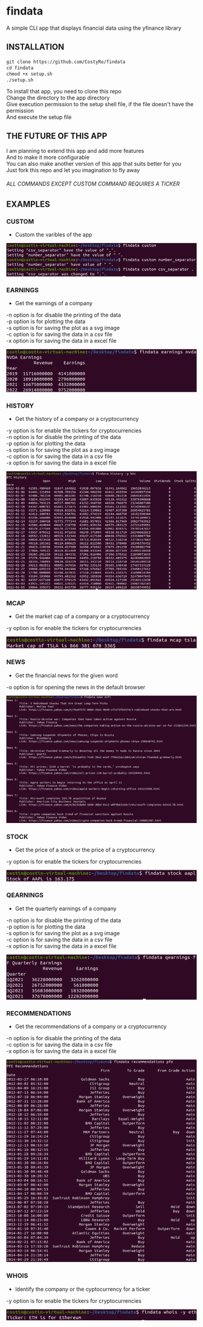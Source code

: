 # findata

A simple CLI app that displays financial data using the yfinance library

## INSTALLATION

```
git clone https://github.com/CostyRo/findata
cd findata
chmod +x setup.sh
./setup.sh
```

To install that app, you need to clone this repo  
Change the directory to the app directory  
Give execution permission to the setup shell file, if the file doesn't have the permission  
And execute the setup file  

## THE FUTURE OF THIS APP

I am planning to extend this app and add more features  
And to make it more configurable  
You can also make another version of this app that suits better for you  
Just fork this repo and let you imagination to fly away  

###### ALL COMMANDS EXCEPT CUSTOM COMMAND REQUIRES A TICKER

## EXAMPLES

### CUSTOM

- Custom the varibles of the app

![custom](images/custom.png)

### EARNINGS

- Get the earnings of a company

-n option is for disable the printing of the data  
-p option is for plotting the data  
-s option is for saving the plot as a svg image  
-c option is for saving the data in a csv file  
-x option is for saving the data in a excel file  

![earnings](images/earnings.png)

### HISTORY

- Get the history of a company or a cryptocurrency

-y option is for enable the tickers for cryptocurrencies  
-n option is for disable the printing of the data  
-p option is for plotting the data  
-s option is for saving the plot as a svg image  
-c option is for saving the data in a csv file  
-x option is for saving the data in a excel file  

![history](images/history.png)

### MCAP

- Get the market cap of a company or a cryptocurrency

-y option is for enable the tickers for cryptocurrencies

![market cap](images/mcap.png)

### NEWS

- Get the financial news for the given word

-o option is for opening the news in the default browser

![news](images/news.png)


### STOCK

- Get the price of a stock or the price of a cryptocurrency

-y option is for enable the tickers for cryptocurrencies

![stock](images/stock.png)

### QEARNINGS

- Get the quarterly earnings of a company

-n option is for disable the printing of the data  
-p option is for plotting the data  
-s option is for saving the plot as a svg image  
-c option is for saving the data in a csv file  
-x option is for saving the data in a excel file  

![qearnings](images/qearnings.png)

### RECOMMENDATIONS

- Get the recommendations of a company or a cryptocurrency

-n option is for disable the printing of the data  
-c option is for saving the data in a csv file  
-x option is for saving the data in a excel file  

![recommendations](images/recommendations.png)

### WHOIS

- Identify the company or the cyptocurrency for a ticker

-y option is for enable the tickers for cryptocurrencies

![whois](images/whois.png)
